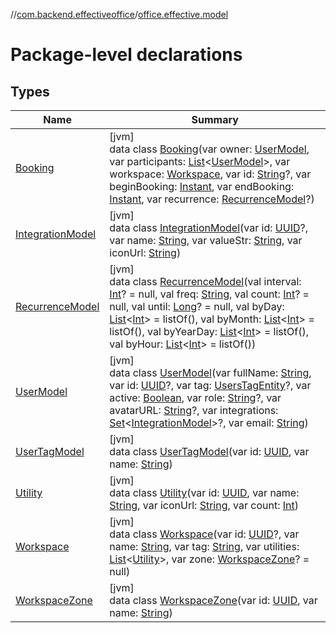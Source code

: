 //[com.backend.effectiveoffice](../../index.md)/[office.effective.model](index.md)

# Package-level declarations

## Types

| Name | Summary |
|---|---|
| [Booking](-booking/index.md) | [jvm]<br>data class [Booking](-booking/index.md)(var owner: [UserModel](-user-model/index.md), var participants: [List](https://kotlinlang.org/api/latest/jvm/stdlib/kotlin.collections/-list/index.html)&lt;[UserModel](-user-model/index.md)&gt;, var workspace: [Workspace](-workspace/index.md), var id: [String](https://kotlinlang.org/api/latest/jvm/stdlib/kotlin/-string/index.html)?, var beginBooking: [Instant](https://docs.oracle.com/javase/8/docs/api/java/time/Instant.html), var endBooking: [Instant](https://docs.oracle.com/javase/8/docs/api/java/time/Instant.html), var recurrence: [RecurrenceModel](-recurrence-model/index.md)?) |
| [IntegrationModel](-integration-model/index.md) | [jvm]<br>data class [IntegrationModel](-integration-model/index.md)(var id: [UUID](https://docs.oracle.com/javase/8/docs/api/java/util/UUID.html)?, var name: [String](https://kotlinlang.org/api/latest/jvm/stdlib/kotlin/-string/index.html), var valueStr: [String](https://kotlinlang.org/api/latest/jvm/stdlib/kotlin/-string/index.html), var iconUrl: [String](https://kotlinlang.org/api/latest/jvm/stdlib/kotlin/-string/index.html)) |
| [RecurrenceModel](-recurrence-model/index.md) | [jvm]<br>data class [RecurrenceModel](-recurrence-model/index.md)(val interval: [Int](https://kotlinlang.org/api/latest/jvm/stdlib/kotlin/-int/index.html)? = null, val freq: [String](https://kotlinlang.org/api/latest/jvm/stdlib/kotlin/-string/index.html), val count: [Int](https://kotlinlang.org/api/latest/jvm/stdlib/kotlin/-int/index.html)? = null, val until: [Long](https://kotlinlang.org/api/latest/jvm/stdlib/kotlin/-long/index.html)? = null, val byDay: [List](https://kotlinlang.org/api/latest/jvm/stdlib/kotlin.collections/-list/index.html)&lt;[Int](https://kotlinlang.org/api/latest/jvm/stdlib/kotlin/-int/index.html)&gt; = listOf(), val byMonth: [List](https://kotlinlang.org/api/latest/jvm/stdlib/kotlin.collections/-list/index.html)&lt;[Int](https://kotlinlang.org/api/latest/jvm/stdlib/kotlin/-int/index.html)&gt; = listOf(), val byYearDay: [List](https://kotlinlang.org/api/latest/jvm/stdlib/kotlin.collections/-list/index.html)&lt;[Int](https://kotlinlang.org/api/latest/jvm/stdlib/kotlin/-int/index.html)&gt; = listOf(), val byHour: [List](https://kotlinlang.org/api/latest/jvm/stdlib/kotlin.collections/-list/index.html)&lt;[Int](https://kotlinlang.org/api/latest/jvm/stdlib/kotlin/-int/index.html)&gt; = listOf()) |
| [UserModel](-user-model/index.md) | [jvm]<br>data class [UserModel](-user-model/index.md)(var fullName: [String](https://kotlinlang.org/api/latest/jvm/stdlib/kotlin/-string/index.html), var id: [UUID](https://docs.oracle.com/javase/8/docs/api/java/util/UUID.html)?, var tag: [UsersTagEntity](../office.effective.features.user.repository/-users-tag-entity/index.md)?, var active: [Boolean](https://kotlinlang.org/api/latest/jvm/stdlib/kotlin/-boolean/index.html), var role: [String](https://kotlinlang.org/api/latest/jvm/stdlib/kotlin/-string/index.html)?, var avatarURL: [String](https://kotlinlang.org/api/latest/jvm/stdlib/kotlin/-string/index.html)?, var integrations: [Set](https://kotlinlang.org/api/latest/jvm/stdlib/kotlin.collections/-set/index.html)&lt;[IntegrationModel](-integration-model/index.md)&gt;?, var email: [String](https://kotlinlang.org/api/latest/jvm/stdlib/kotlin/-string/index.html)) |
| [UserTagModel](-user-tag-model/index.md) | [jvm]<br>data class [UserTagModel](-user-tag-model/index.md)(var id: [UUID](https://docs.oracle.com/javase/8/docs/api/java/util/UUID.html), var name: [String](https://kotlinlang.org/api/latest/jvm/stdlib/kotlin/-string/index.html)) |
| [Utility](-utility/index.md) | [jvm]<br>data class [Utility](-utility/index.md)(var id: [UUID](https://docs.oracle.com/javase/8/docs/api/java/util/UUID.html), var name: [String](https://kotlinlang.org/api/latest/jvm/stdlib/kotlin/-string/index.html), var iconUrl: [String](https://kotlinlang.org/api/latest/jvm/stdlib/kotlin/-string/index.html), var count: [Int](https://kotlinlang.org/api/latest/jvm/stdlib/kotlin/-int/index.html)) |
| [Workspace](-workspace/index.md) | [jvm]<br>data class [Workspace](-workspace/index.md)(var id: [UUID](https://docs.oracle.com/javase/8/docs/api/java/util/UUID.html)?, var name: [String](https://kotlinlang.org/api/latest/jvm/stdlib/kotlin/-string/index.html), var tag: [String](https://kotlinlang.org/api/latest/jvm/stdlib/kotlin/-string/index.html), var utilities: [List](https://kotlinlang.org/api/latest/jvm/stdlib/kotlin.collections/-list/index.html)&lt;[Utility](-utility/index.md)&gt;, var zone: [WorkspaceZone](-workspace-zone/index.md)? = null) |
| [WorkspaceZone](-workspace-zone/index.md) | [jvm]<br>data class [WorkspaceZone](-workspace-zone/index.md)(var id: [UUID](https://docs.oracle.com/javase/8/docs/api/java/util/UUID.html), var name: [String](https://kotlinlang.org/api/latest/jvm/stdlib/kotlin/-string/index.html)) |
